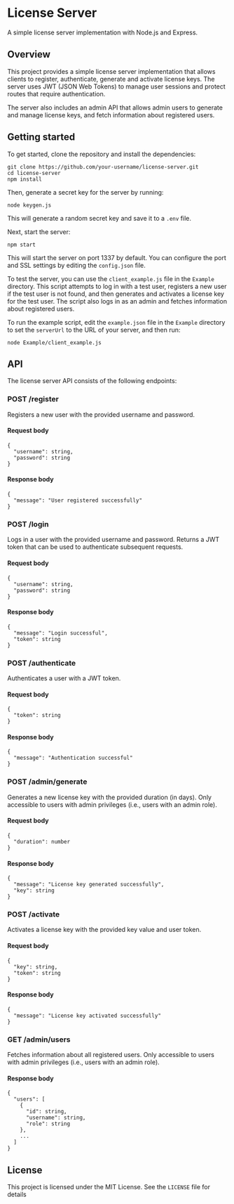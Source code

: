 # License Server

A simple license server implementation with Node.js and Express.

## Overview

This project provides a simple license server implementation that allows clients to register, authenticate, generate and activate license keys. The server uses JWT (JSON Web Tokens) to manage user sessions and protect routes that require authentication.

The server also includes an admin API that allows admin users to generate and manage license keys, and fetch information about registered users.

## Getting started

To get started, clone the repository and install the dependencies:

```
git clone https://github.com/your-username/license-server.git
cd license-server
npm install
```

Then, generate a secret key for the server by running:

```
node keygen.js
```

This will generate a random secret key and save it to a `.env` file.

Next, start the server:

```
npm start
```

This will start the server on port 1337 by default. You can configure the port and SSL settings by editing the `config.json` file.

To test the server, you can use the `client_example.js` file in the `Example` directory. This script attempts to log in with a test user, registers a new user if the test user is not found, and then generates and activates a license key for the test user. The script also logs in as an admin and fetches information about registered users.

To run the example script, edit the `example.json` file in the `Example` directory to set the `serverUrl` to the URL of your server, and then run:

```
node Example/client_example.js
```

## API

The license server API consists of the following endpoints:

### POST /register

Registers a new user with the provided username and password.

#### Request body

```
{
  "username": string,
  "password": string
}
```

#### Response body

```
{
  "message": "User registered successfully"
}
```

### POST /login

Logs in a user with the provided username and password. Returns a JWT token that can be used to authenticate subsequent requests.

#### Request body

```
{
  "username": string,
  "password": string
}
```

#### Response body

```
{
  "message": "Login successful",
  "token": string
}
```

### POST /authenticate

Authenticates a user with a JWT token.

#### Request body

```
{
  "token": string
}
```

#### Response body

```
{
  "message": "Authentication successful"
}
```

### POST /admin/generate

Generates a new license key with the provided duration (in days). Only accessible to users with admin privileges (i.e., users with an admin role).

#### Request body

```
{
  "duration": number
}
```

#### Response body

```
{
  "message": "License key generated successfully",
  "key": string
}
```

### POST /activate

Activates a license key with the provided key value and user token.

#### Request body

```
{
  "key": string,
  "token": string
}
```

#### Response body

```
{
  "message": "License key activated successfully"
}
```

### GET /admin/users

Fetches information about all registered users. Only accessible to users with admin privileges (i.e., users with an admin role).

#### Response body

```
{
  "users": [
    {
      "id": string,
      "username": string,
      "role": string
    },
    ...
  ]
}
```

## License

This project is licensed under the MIT License. See the `LICENSE` file for details
